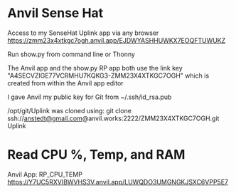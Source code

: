# Anvil Sense Hat
Access to my SenseHat Uplink app via any browser
	https://zmm23x4xtkgc7ogh.anvil.app/EJDWYASHHUWKX7EOQFTUWUKZ
	
Run show.py from command line or Thonny

The Anvil app and the show.py RP app both use the link key
"A4SECVZIGE77VCRMHU7KQKG3-ZMM23X4XTKGC7OGH" which is created from within the
Anvil app editor

I gave Anvil my public key for Git from ~/.ssh/id_rsa.pub

/opt/git/Uplink was cloned using:
git clone ssh://anstedt@gmail.com@anvil.works:2222/ZMM23X4XTKGC7OGH.git Uplink

# Read CPU %, Temp, and RAM
Anvil App: RP_CPU_TEMP
https://Y7UC5RXVIBWVHS3V.anvil.app/LUWQDO3UMGNGKJSXC6VPP5E7
